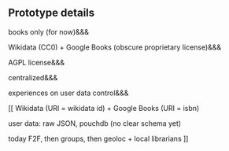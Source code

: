 Prototype details
-----

books only (for now)&&&

Wikidata (CC0) + Google Books (obscure proprietary license)&&&

AGPL license&&&

centralized&&&

experiences on user data control&&&


[[
Wikidata (URI = wikidata id) + Google Books (URI = isbn)

user data: raw JSON, pouchdb (no clear schema yet)

today F2F, then groups, then geoloc + local librarians
]]